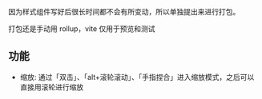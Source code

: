 因为样式组件写好后很长时间都不会有所变动，所以单独提出来进行打包。

打包还是手动用 rollup，vite 仅用于预览和测试

## 功能

- 缩放: 通过「双击」、「alt+滚轮滚动」、「手指捏合」进入缩放模式，之后可以直接用滚轮进行缩放
